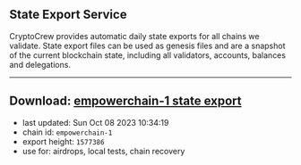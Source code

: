 ## State Export Service
CryptoCrew provides automatic daily state exports for all chains we validate. State export files can be used as genesis files and are a snapshot of the current blockchain state, including all validators, accounts, balances and delegations.

---
**Download: [empowerchain-1 state export](https://dl.ccvalidators.com/SERVICE/empowerchain/empowerchain-1_export_1577386.json)**
---

- last updated: Sun Oct 08 2023 10:34:19
- chain id: `empowerchain-1`
- export height: `1577386`
- use for: airdrops, local tests, chain recovery
